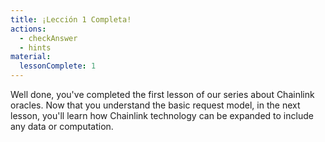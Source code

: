 ```yaml
---
title: ¡Lección 1 Completa!
actions:
  - checkAnswer
  - hints
material:
  lessonComplete: 1
---
```


Well done, you've completed the first lesson of our series about Chainlink oracles. Now that you understand the basic request model, in the next lesson, you'll learn how Chainlink technology can be expanded to include any data or computation.
